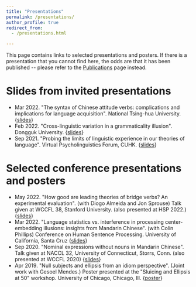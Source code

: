 ```yaml
---
title: "Presentations"
permalink: /presentations/
author_profile: true
redirect_from: 
  - /presentations.html

---
```


This page contains links to selected presentations and posters. If there is a presentation that you cannot find here, the odds are that it has been published -- please refer to the [Publications](https://z-n-huang.github.io/publications) page instead. 

Slides from invited presentations
======
+ Mar 2022. "The syntax of Chinese attitude verbs: complications and implications for language acquisition". National Tsing-hua University. {[slides](https://z-n-huang.github.io/files/presentations/Huang2022_NTHU.pdf)}
+ Feb 2022. "Cross-linguistic variation in a grammaticality illusion". Dongguk University. {[slides](https://z-n-huang.github.io/files/presentations/Huang2022_Dongguk.pdf)}
+ Sep 2021. "Probing the limits of linguistic experience in our theories of language". Virtual Psycholinguistics Forum, CUHK. {[slides](https://z-n-huang.github.io/files/presentations/Huang2021_VPF.pdf)}

Selected conference presentations and posters
======
+ May 2022. "How good are leading theories of bridge verbs? An experimental evaluation". (with Diogo Almeida and Jon Sprouse) Talk given at WCCFL 38, Stanford University. (also presented at HSP 2022.) {[slides](https://z-n-huang.github.io/files/presentations/HuangAlmeidaSprouse2022_WCCFL_bridge_verbs.pdf)}
+ Mar 2022. "Language statistics vs. interference in processing center-embedding illusions: insights from Mandarin Chinese". (with Colin Phillips) Conference on Human Sentence Processing. University of California, Santa Cruz {[slides](https://z-n-huang.github.io/files/presentations/HuangPhillips2022_HSP_missing_NP.pdf)}
+ Sep 2020. "Nominal expressions without nouns in Mandarin Chinese". Talk given at NACCL 32, University of Connecticut, Storrs, Conn. (also presented at WCCFL 2020) {[slides](https://z-n-huang.github.io/files/presentations/Huang2020_NACCL32_classifiers_slides.pdf)} 
+ Apr 2019. "Null subjects and ellipsis from an idiom perspective". (Joint work with Gesoel Mendes.) Poster presented at the "Sluicing and Ellipsis at 50" workshop. University of Chicago, Chicago, Ill. {[poster](https://z-n-huang.github.io/files/presentations/MendesHuang2019_sluicing_null_subjects.pdf)}
